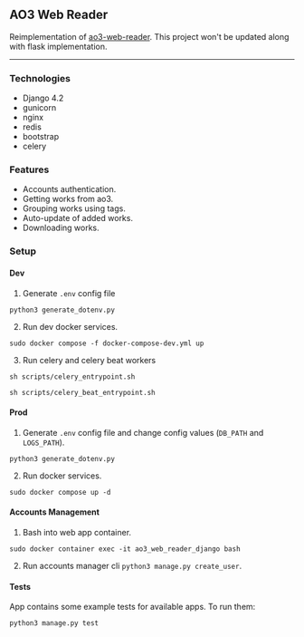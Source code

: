 ## AO3 Web Reader

Reimplementation of [ao3-web-reader](https://github.com/zNitche/ao3-web-reader). 
This project won't be updated along with flask implementation.

---

### Technologies
- Django 4.2
- gunicorn
- nginx
- redis
- bootstrap
- celery

### Features
- Accounts authentication.
- Getting works from ao3.
- Grouping works using tags.
- Auto-update of added works.
- Downloading works.

### Setup
#### Dev
1. Generate `.env` config file
```
python3 generate_dotenv.py
```
2. Run dev docker services.
```
sudo docker compose -f docker-compose-dev.yml up
```
3. Run celery and celery beat workers
```
sh scripts/celery_entrypoint.sh
```
```
sh scripts/celery_beat_entrypoint.sh
```
#### Prod
1. Generate `.env` config file and change config values (`DB_PATH` and `LOGS_PATH`).
```
python3 generate_dotenv.py
```
2. Run docker services.
```
sudo docker compose up -d
```

#### Accounts Management
1. Bash into web app container.
```
sudo docker container exec -it ao3_web_reader_django bash
```
2. Run accounts manager cli `python3 manage.py create_user`.

#### Tests
App contains some example tests for available apps. To run them:
```
python3 manage.py test
```

